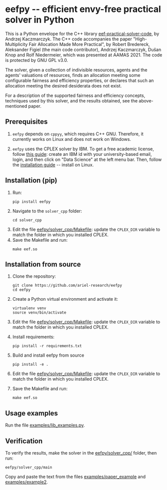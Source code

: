 # eefpy -- efficient envy-free practical solver in Python

This is a Python envelope for the C++ library [eef-practical-solver-code](https://git.tu-berlin.de/akt-public/eef-practical-solver-code), by Andrzej Kaczmarczyk.
The C++ code accompanies the paper "High-Multiplicity Fair Allocation Made More Practical", by Robert Bredereck, Aleksander Figiel (the main code contributor), Andrzej Kaczmarczyk, Dušan Knop and Rolf Niedermeier, which was presented at AAMAS 2021. The code is protected by GNU GPL v3.0.

The solver, given a collection of indivisible resources, agents and the agents' valuations of resources, finds an allocation meeting some configurable fairness and efficiency properties, or declares that such an allocation meeting the desired desiderata does not exist.

For a description of the supported fairness and efficiency concepts, techniques used by this solver, and the results obtained, see the above-mentioned paper.

## Prerequisites

1. `eefpy` depends on `cppyy`, which requires C++ GNU. Therefore, it currently works on Linux and does not work on Windows.

2. `eefpy` uses the CPLEX solver by IBM. To get a free academic license, follow [this guide](https://community.ibm.com/community/user/ai-datascience/blogs/xavier-nodet1/2020/07/09/cplex-free-for-students): create an IBM id with your university-based email, login, and then click on "Data Science" at the left menu bar. Then, follow the [installation guide](https://www.ibm.com/docs/en/icos/20.1.0?topic=2010-installing-cplex-optimization-studio) -- install on Linux.

## Installation (pip)
1. Run:
    ```
    pip install eefpy
    ```
2. Navigate to the `solver_cpp` folder:
    ```
    cd solver_cpp
    ```
3. Edit the file [eefpy/solver_cpp/Makefile](eefpy/solver_cpp/Makefile): update the `CPLEX_DIR` variable to match the folder in which you installed CPLEX.
4.  Save the Makefile and run:
    ```
    make eef.so
    ```

## Installation from source
1. Clone the repository:
    ```
    git clone https://github.com/ariel-research/eefpy
    cd eefpy
    ```
2. Create a Python virtual environment and activate it:
    ```
    virtualenv venv
    source venv/bin/activate
    ```

3. Edit the file [eefpy/solver_cpp/Makefile](eefpy/solver_cpp/Makefile): update the `CPLEX_DIR` variable to match the folder in which you installed CPLEX.

4. Install requirements:
    ```
    pip install -r requirements.txt
    ```
5. Build and install eefpy from source
    ```
    pip install -e .
    ```
6. Edit the file [eefpy/solver_cpp/Makefile](eefpy/solver_cpp/Makefile): update the `CPLEX_DIR` variable to match the folder in which you installed CPLEX.
7.  Save the Makefile and run:
    ```
    make eef.so
    ```
    
## Usage examples

Run the file [examples/lib_examples.py](examples/lib_examples.py).

## Verification

To verify the results, make the solver in the [eefpy/solver_cpp/](eefpy/solver_cpp/) folder, then run:

    eefpy/solver_cpp/main

Copy and paste the text from the files [examples/paper_example](examples/paper_example) and  [examples/example2](examples/example2).
